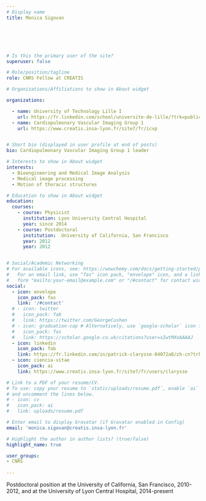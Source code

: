 ```yaml
---
# Display name
title: Monica Sigovan






# Is this the primary user of the site?
superuser: false

# Role/position/tagline
role: CNRS Fellow at CREATIS

# Organizations/Affiliations to show in About widget

organizations:

  - name: University of Technology Lille I
    url: https://fr.linkedin.com/school/universite-de-lille/?trk=public_profile_topcard-school 
  - name: Cardiopulmonary Vascular Imaging Group 1 
    url: https://www.creatis.insa-lyon.fr/site7/fr/icvp


# Short bio (displayed in user profile at end of posts)
bio: Cardiopulmonary Vascular Imaging Group 1 leader

# Interests to show in About widget
interests:
  - Bioengineering and Medical Image Analysis
  - Medical image processing
  - Motion of thoracic structures

# Education to show in About widget
education:
  courses:
    - course: Physicist
      institution: Lyon University Central Hospital
      year: since 2014
    - course: Postdoctoral
      institution:  University of California, San Francisco
      year: 2012
      year: 2012


# Social/Academic Networking
# For available icons, see: https://wowchemy.com/docs/getting-started/page-builder/#icons
#   For an email link, use "fas" icon pack, "envelope" icon, and a link in the
#   form "mailto:your-email@example.com" or "/#contact" for contact widget.
social:
  - icon: envelope
    icon_pack: fas
    link: '/#contact'
  # - icon: twitter
  #   icon_pack: fab
  #   link: https://twitter.com/GeorgeCushen
  # - icon: graduation-cap # Alternatively, use `google-scholar` icon from `ai` icon pack
  #   icon_pack: fas
  #   link: https://scholar.google.co.uk/citations?user=sIwtMXoAAAAJ
  - icon: linkedin
    icon_pack: fab
    link: https://fr.linkedin.com/in/patrick-clarysse-84072a8/zh-cn?trk=people-guest_people_search-card
  - icon: ciencia-vitae
    icon_pack: ai
    link: https://www.creatis.insa-lyon.fr/site7/fr/users/clarysse 

# Link to a PDF of your resume/CV.
# To use: copy your resume to `static/uploads/resume.pdf`, enable `ai` icons in `params.toml`,
# and uncomment the lines below.
# - icon: cv
#   icon_pack: ai
#   link: uploads/resume.pdf

# Enter email to display Gravatar (if Gravatar enabled in Config)
email: 'monica.sigovan@creatis.insa-lyon.fr'

# Highlight the author in author lists? (true/false)
highlight_name: true

user_groups:
- CNRS
 
---
```


Postdoctoral position at the University of California, San Francisco, 2010-2012, and at the University of Lyon Central Hospital, 2014-present
